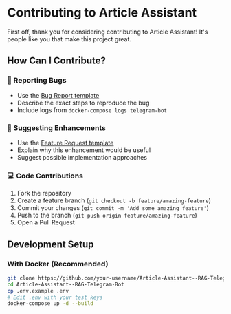 # Contributing to Article Assistant

First off, thank you for considering contributing to Article Assistant! It's people like you that make this project great.

## How Can I Contribute?

### 🐛 Reporting Bugs
- Use the [Bug Report template](https://github.com/Konstantin-vanov-hub/Article-Assistant--RAG-Telegram-Bot/issues/new?template=bug_report.md)
- Describe the exact steps to reproduce the bug
- Include logs from `docker-compose logs telegram-bot`

### 🚀 Suggesting Enhancements
- Use the [Feature Request template](https://github.com/Konstantin-vanov-hub/Article-Assistant--RAG-Telegram-Bot/issues/new?template=feature_request.md)
- Explain why this enhancement would be useful
- Suggest possible implementation approaches

### 💻 Code Contributions
1. Fork the repository
2. Create a feature branch (`git checkout -b feature/amazing-feature`)
3. Commit your changes (`git commit -m 'Add some amazing feature'`)
4. Push to the branch (`git push origin feature/amazing-feature`)
5. Open a Pull Request

## Development Setup

### With Docker (Recommended)
```bash
git clone https://github.com/your-username/Article-Assistant--RAG-Telegram-Bot.git
cd Article-Assistant--RAG-Telegram-Bot
cp .env.example .env
# Edit .env with your test keys
docker-compose up -d --build